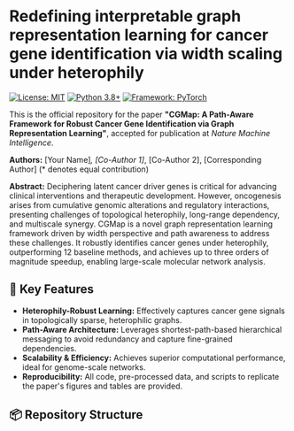 # Redefining interpretable graph representation learning for cancer gene identification via width scaling under heterophily

[![License: MIT](https://img.shields.io/badge/License-MIT-yellow.svg)](https://opensource.org/licenses/MIT)
[![Python 3.8+](https://img.shields.io/badge/python-3.8+-blue.svg)](https://www.python.org/downloads/)
[![Framework: PyTorch](https://img.shields.io/badge/framework-PyTorch-%23EE4C2C.svg)](https://pytorch.org/)

This is the official repository for the paper **"CGMap: A Path-Aware Framework for Robust Cancer Gene Identification via Graph Representation Learning"**,
accepted for publication at *Nature Machine Intelligence*.

**Authors:** [Your Name]*, [Co-Author 1]*, [Co-Author 2], [Corresponding Author] (* denotes equal contribution)

**Abstract:** Deciphering latent cancer driver genes is critical for advancing clinical interventions and therapeutic development. However, oncogenesis arises from cumulative genomic alterations and regulatory interactions, presenting challenges of topological heterophily, long-range dependency, and multiscale synergy. CGMap is a novel graph representation learning framework driven by width perspective and path awareness to address these challenges. It robustly identifies cancer genes under heterophily, outperforming 12 baseline methods, and achieves up to three orders of magnitude speedup, enabling large-scale molecular network analysis.

## 🚀 Key Features

- **Heterophily-Robust Learning:** Effectively captures cancer gene signals in topologically sparse, heterophilic graphs.
- **Path-Aware Architecture:** Leverages shortest-path-based hierarchical messaging to avoid redundancy and capture fine-grained dependencies.
- **Scalability & Efficiency:** Achieves superior computational performance, ideal for genome-scale networks.
- **Reproducibility:** All code, pre-processed data, and scripts to replicate the paper's figures and tables are provided.

## 📦 Repository Structure
